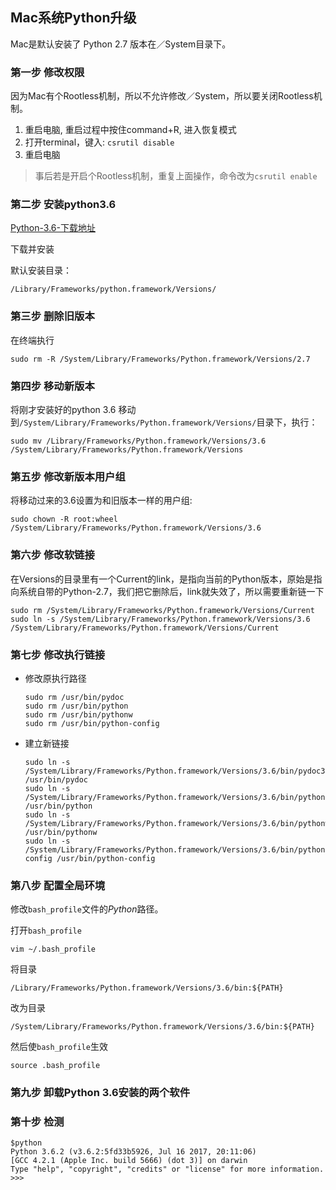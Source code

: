 ## Mac系统Python升级

Mac是默认安装了 Python 2.7 版本在／System目录下。


### 第一步 修改权限

因为Mac有个Rootless机制，所以不允许修改／System，所以要关闭Rootless机制。

1. 重启电脑, 重启过程中按住command+R, 进入恢复模式 
1. 打开terminal，键入: `csrutil disable` 
1. 重启电脑


>事后若是开启个Rootless机制，重复上面操作，命令改为`csrutil enable` 

### 第二步 安装python3.6

[Python-3.6-下载地址](https://www.python.org/downloads/)

下载并安装

默认安装目录：

    /Library/Frameworks/python.framework/Versions/
    

### 第三步 删除旧版本

在终端执行

    sudo rm -R /System/Library/Frameworks/Python.framework/Versions/2.7


### 第四步 移动新版本

将刚才安装好的python 3.6 移动到`/System/Library/Frameworks/Python.framework/Versions/`目录下，执行：

    sudo mv /Library/Frameworks/Python.framework/Versions/3.6 /System/Library/Frameworks/Python.framework/Versions

### 第五步 修改新版本用户组

将移动过来的3.6设置为和旧版本一样的用户组:

    sudo chown -R root:wheel /System/Library/Frameworks/Python.framework/Versions/3.6

### 第六步 修改软链接

在Versions的目录里有一个Current的link，是指向当前的Python版本，原始是指向系统自带的Python-2.7，我们把它删除后，link就失效了，所以需要重新链一下


    sudo rm /System/Library/Frameworks/Python.framework/Versions/Current  
    sudo ln -s /System/Library/Frameworks/Python.framework/Versions/3.6 /System/Library/Frameworks/Python.framework/Versions/Current


### 第七步 修改执行链接

- 修改原执行路径

    ```
    sudo rm /usr/bin/pydoc  
    sudo rm /usr/bin/python  
    sudo rm /usr/bin/pythonw  
    sudo rm /usr/bin/python-config  
    ```
    
    
- 建立新链接


    ```
    sudo ln -s /System/Library/Frameworks/Python.framework/Versions/3.6/bin/pydoc3.6 /usr/bin/pydoc  
    sudo ln -s /System/Library/Frameworks/Python.framework/Versions/3.6/bin/python3.6 /usr/bin/python  
    sudo ln -s /System/Library/Frameworks/Python.framework/Versions/3.6/bin/pythonw3.6 /usr/bin/pythonw  
    sudo ln -s /System/Library/Frameworks/Python.framework/Versions/3.6/bin/python3.6m-config /usr/bin/python-config  
    ```
    
    
### 第八步 配置全局环境

修改`bash_profile`文件的*Python*路径。

打开`bash_profile`

    vim ~/.bash_profile
将目录

    /Library/Frameworks/Python.framework/Versions/3.6/bin:${PATH}
    
改为目录

    /System/Library/Frameworks/Python.framework/Versions/3.6/bin:${PATH}
    
然后使`bash_profile`生效

    source .bash_profile
    
    
### 第九步 卸载Python 3.6安装的两个软件

### 第十步 检测

    $python
    Python 3.6.2 (v3.6.2:5fd33b5926, Jul 16 2017, 20:11:06)
    [GCC 4.2.1 (Apple Inc. build 5666) (dot 3)] on darwin
    Type "help", "copyright", "credits" or "license" for more information.
    >>>
